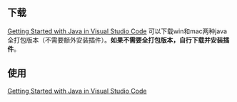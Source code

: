 ## 下载

[Getting Started with Java in Visual Studio Code](https://code.visualstudio.com/docs/java/java-tutorial#_setting-up-vs-code-for-java-development) 可以下载win和mac两种java全打包版本（不需要额外安装插件）。**如果不需要全打包版本，自行下载并安装插件**。

## 使用

[Getting Started with Java in Visual Studio Code](https://code.visualstudio.com/docs/java/java-tutorial) 
